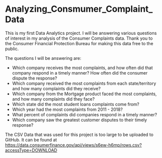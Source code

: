 # Analyzing_Consmumer_Complaint_Data
This is my first Data Analytics project. I will be answering various questions of interest in my analysis of the Consumer Complaints data. Thank you to the Consumer Financial Protection Bureau for making this data free to the public. 

The questions I will be answering are:
-  Which company receives the most complaints, and how often did that company respond in a timely manner? How often did the consumer dispute the response?
-  Which company received the most complaints from each state/territory and how many complaints did they receive?
-  Which company from the Mortgage product faced the most complaints, and how many complaints did they face?
-  Which state did the most student loans complaints come from?
-  Which year had the most complaints from 2011 - 2018?
-  What percent of complaints did companies respond in a timely manner?
-  Which company saw the greatest customer disputes to their timely response?

The CSV Data that was used for this project is too large to be uploaded to GitHub. It can be found at 
https://data.consumerfinance.gov/api/views/s6ew-h6mp/rows.csv?accessType=DOWNLOAD
